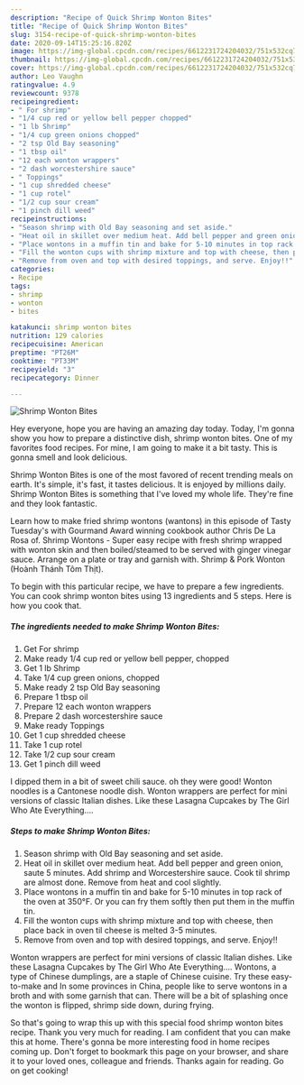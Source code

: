 ```yaml
---
description: "Recipe of Quick Shrimp Wonton Bites"
title: "Recipe of Quick Shrimp Wonton Bites"
slug: 3154-recipe-of-quick-shrimp-wonton-bites
date: 2020-09-14T15:25:16.820Z
image: https://img-global.cpcdn.com/recipes/6612231724204032/751x532cq70/shrimp-wonton-bites-recipe-main-photo.jpg
thumbnail: https://img-global.cpcdn.com/recipes/6612231724204032/751x532cq70/shrimp-wonton-bites-recipe-main-photo.jpg
cover: https://img-global.cpcdn.com/recipes/6612231724204032/751x532cq70/shrimp-wonton-bites-recipe-main-photo.jpg
author: Leo Vaughn
ratingvalue: 4.9
reviewcount: 9378
recipeingredient:
- " For shrimp"
- "1/4 cup red or yellow bell pepper chopped"
- "1 lb Shrimp"
- "1/4 cup green onions chopped"
- "2 tsp Old Bay seasoning"
- "1 tbsp oil"
- "12 each wonton wrappers"
- "2 dash worcestershire sauce"
- " Toppings"
- "1 cup shredded cheese"
- "1 cup rotel"
- "1/2 cup sour cream"
- "1 pinch dill weed"
recipeinstructions:
- "Season shrimp with Old Bay seasoning and set aside."
- "Heat oil in skillet over medium heat. Add bell pepper and green onion, saute 5 minutes. Add shrimp and Worcestershire sauce. Cook til shrimp are almost done. Remove from heat and cool slightly."
- "Place wontons in a muffin tin and bake for 5-10 minutes in top rack of the oven at 350°F. Or you can fry them softly then put them in the muffin tin."
- "Fill the wonton cups with shrimp mixture and top with cheese, then place back in oven til cheese is melted 3-5 minutes."
- "Remove from oven and top with desired toppings, and serve. Enjoy!!"
categories:
- Recipe
tags:
- shrimp
- wonton
- bites

katakunci: shrimp wonton bites 
nutrition: 129 calories
recipecuisine: American
preptime: "PT26M"
cooktime: "PT33M"
recipeyield: "3"
recipecategory: Dinner

---
```



![Shrimp Wonton Bites](https://img-global.cpcdn.com/recipes/6612231724204032/751x532cq70/shrimp-wonton-bites-recipe-main-photo.jpg)

Hey everyone, hope you are having an amazing day today. Today, I'm gonna show you how to prepare a distinctive dish, shrimp wonton bites. One of my favorites food recipes. For mine, I am going to make it a bit tasty. This is gonna smell and look delicious.

Shrimp Wonton Bites is one of the most favored of recent trending meals on earth. It's simple, it's fast, it tastes delicious. It is enjoyed by millions daily. Shrimp Wonton Bites is something that I've loved my whole life. They're fine and they look fantastic.

Learn how to make fried shrimp wontons (wantons) in this episode of Tasty Tuesday&#39;s with Gourmand Award winning cookbook author Chris De La Rosa of. Shrimp Wontons - Super easy recipe with fresh shrimp wrapped with wonton skin and then boiled/steamed to be served with ginger vinegar sauce. Arrange on a plate or tray and garnish with. Shrimp &amp; Pork Wonton (Hoành Thánh Tôm Thịt).


To begin with this particular recipe, we have to prepare a few ingredients. You can cook shrimp wonton bites using 13 ingredients and 5 steps. Here is how you cook that.

<!--inarticleads1-->

##### The ingredients needed to make Shrimp Wonton Bites:

1. Get  For shrimp
1. Make ready 1/4 cup red or yellow bell pepper, chopped
1. Get 1 lb Shrimp
1. Take 1/4 cup green onions, chopped
1. Make ready 2 tsp Old Bay seasoning
1. Prepare 1 tbsp oil
1. Prepare 12 each wonton wrappers
1. Prepare 2 dash worcestershire sauce
1. Make ready  Toppings
1. Get 1 cup shredded cheese
1. Take 1 cup rotel
1. Take 1/2 cup sour cream
1. Get 1 pinch dill weed


I dipped them in a bit of sweet chili sauce. oh they were good! Wonton noodles is a Cantonese noodle dish. Wonton wrappers are perfect for mini versions of classic Italian dishes. Like these Lasagna Cupcakes by The Girl Who Ate Everything…. 

<!--inarticleads2-->

##### Steps to make Shrimp Wonton Bites:

1. Season shrimp with Old Bay seasoning and set aside.
1. Heat oil in skillet over medium heat. Add bell pepper and green onion, saute 5 minutes. Add shrimp and Worcestershire sauce. Cook til shrimp are almost done. Remove from heat and cool slightly.
1. Place wontons in a muffin tin and bake for 5-10 minutes in top rack of the oven at 350°F. Or you can fry them softly then put them in the muffin tin.
1. Fill the wonton cups with shrimp mixture and top with cheese, then place back in oven til cheese is melted 3-5 minutes.
1. Remove from oven and top with desired toppings, and serve. Enjoy!!


Wonton wrappers are perfect for mini versions of classic Italian dishes. Like these Lasagna Cupcakes by The Girl Who Ate Everything…. Wontons, a type of Chinese dumplings, are a staple of Chinese cuisine. Try these easy-to-make and In some provinces in China, people like to serve wontons in a broth and with some garnish that can. There will be a bit of splashing once the wonton is flipped, shrimp side down, during frying. 

So that's going to wrap this up with this special food shrimp wonton bites recipe. Thank you very much for reading. I am confident that you can make this at home. There's gonna be more interesting food in home recipes coming up. Don't forget to bookmark this page on your browser, and share it to your loved ones, colleague and friends. Thanks again for reading. Go on get cooking!
